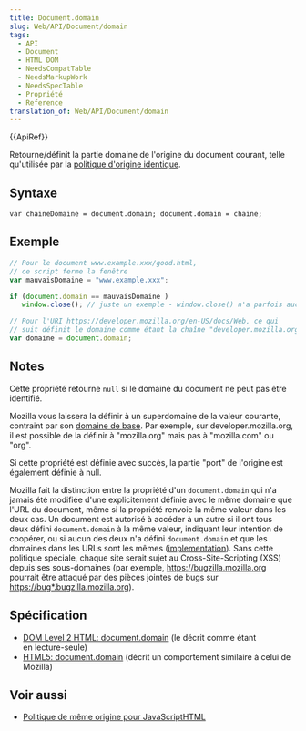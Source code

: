 ```yaml
---
title: Document.domain
slug: Web/API/Document/domain
tags:
  - API
  - Document
  - HTML DOM
  - NeedsCompatTable
  - NeedsMarkupWork
  - NeedsSpecTable
  - Propriété
  - Reference
translation_of: Web/API/Document/domain
---
```

{{ApiRef}}

Retourne/définit la partie domaine de l'origine du document courant, telle qu'utilisée par la [politique d'origine identique](/fr/docs/Web/JavaScript/Same_origin_policy_for_JavaScript).

## Syntaxe

    var chaineDomaine = document.domain; document.domain = chaine;

## Exemple

```js
// Pour le document www.example.xxx/good.html,
// ce script ferme la fenêtre
var mauvaisDomaine = "www.example.xxx";

if (document.domain == mauvaisDomaine )
   window.close(); // juste un exemple - window.close() n'a parfois aucun effet.
```

```js
// Pour l'URI https://developer.mozilla.org/en-US/docs/Web, ce qui
// suit définit le domaine comme étant la chaîne "developer.mozilla.org"
var domaine = document.domain;
```

## Notes

Cette propriété retourne `null` si le domaine du document ne peut pas être identifié.

Mozilla vous laissera la définir à un superdomaine de la valeur courante, contraint par son [domaine de base](/en-US/docs/XPCOM_Interface_Reference/nsIEffectiveTLDService#getBaseDomain.28.29). Par exemple, sur developer.mozilla.org, il est possible de la définir à "mozilla.org" mais pas à "mozilla.com" ou "org".

Si cette propriété est définie avec succès, la partie "port" de l'origine est également définie à null.

Mozilla fait la distinction entre la propriété d'un `document.domain` qui n'a jamais été modifiée d'une explicitement définie avec le même domaine que l'URL du document, même si la propriété renvoie la même valeur dans les deux cas. Un document est autorisé à accéder à un autre si il ont tous deux défini `document.domain` à la même valeur, indiquant leur intention de coopérer, ou si aucun des deux n'a défini `document.domain` et que les domaines dans les URLs sont les mêmes ([implementation](https://mxr.mozilla.org/mozilla-central/source/caps/nsPrincipal.cpp?rev=ecb7068b07a1&mark=199-215#199)). Sans cette politique spéciale, chaque site serait sujet au Cross-Site-Scripting (XSS)  depuis ses sous-domaines (par exemple, <https://bugzilla.mozilla.org> pourrait être attaqué par des pièces jointes de bugs sur <https://bug*.bugzilla.mozilla.org>).

## Spécification

- [DOM Level 2 HTML: document.domain](http://www.w3.org/TR/DOM-Level-2-HTML/html.html#ID-2250147) (le décrit comme étant en lecture-seule)
- [HTML5: document.domain](https://html.spec.whatwg.org/multipage/browsers.html#relaxing-the-same-origin-restriction) (décrit un comportement similaire à celui de Mozilla)

## Voir aussi

- [Politique de même origine pour JavaScriptHTML](/fr/docs/Web/JavaScript/Same_origin_policy_for_JavaScript)

